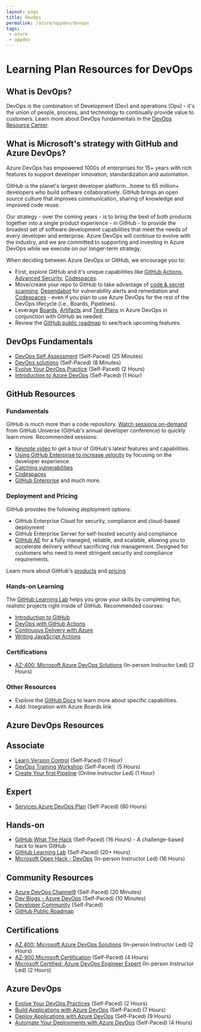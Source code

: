 ```yaml
---
layout: page
title: DevOps
permalink: /azure/appdev/devops
tags: 
 - azure
 - appdev
---
```


# Learning Plan Resources for DevOps

## What is DevOps?

DevOps is the combination of Development (Dev) and operations (Ops) - it's the union of people, process, and technology to continually provide value to customers. Learn more about DevOps fundamentals in the [DevOps Resource Center](https://docs.microsoft.com/en-us/devops/what-is-devops).

## What is Microsoft's strategy with GitHub and Azure DevOps?

Azure DevOps has empowered 1000s of enterprises for 15+ years with rich features to support developer innovation, standardization and automation. 

GitHub is the planet's largest developer platform...home to 65 million+ developers who build software collaboratively. GitHub brings an open source culture that improves communication, sharing of knowledge and improved code reuse.

Our strategy - over the coming years - is to bring the best of both products together into a single product experience - in GitHub - to provide the broadest set of software development capabilities that meet the needs of every developer and enterprise. Azure DevOps will continue to evolve with the industry, and we are committed to supporting and investing in Azure DevOps while we execute on our longer-term strategy. 

When deciding between Azure DevOps or GitHub, we encourage you to:

- First, explore GitHub and it's unique capabilities like [GitHub Actions](), [Advanced Security](), [Codespaces]().
- Move/create your repo to GitHub to take advantage of [code & secret scanning](), [Dependabot]() for vulnerability alerts and remediation and [Codespaces]() - even if you plan to use Azure DevOps for the rest of the DevOps lifecycle (i.e., Boards, Pipelines).
- Leverage [Boards](), [Artifacts]() and [Test Plans]() in Azure DevOps in conjunction with GitHub as needed.
- Review the [GitHub public roadmap]() to see/track upcoming features.

## DevOps Fundamentals

* [DevOps Self Assessment](https://devopsassessment.net/) (Self-Paced) (25 Minutes)
* [DevOps solutions](https://azure.microsoft.com/en-us/solutions/devops/?2000709=&OCID=AID2000709_SEM_XelrrQAAAEzGmH6l:20200114005813:s&ef_id=XelrrQAAAEzGmH6l:20200114005813:s) (Self-Paced) (8 Minutes)
* [Evolve Your DevOps Practice](https://docs.microsoft.com/en-us/learn/paths/evolve-your-devops-practices/) (Self-Paced) (2 Hours)
* [Introduction to Azure DevOps](https://www.youtube.com/watch?v=yecw2rUlywA) (Self-Paced) (1 Hour)

## GitHub Resources

### Fundamentals

GitHub is much more than a code repository. [Watch sessions on-demand](https://githubuniverse.com/on-demand/) from GitHub Universe (GitHub's annual developer conference) to quickly learn more. Recommended sessions:
- [Keynote video](https://www.youtube.com/watch?v=2m9nUP-e8Co) to get a tour of GitHub's latest features and capabilities.
- [Using GitHub Enterprise to increase velocity](https://www.youtube.com/watch?v=Cl2QDxG4gt4) by focusing on the developer experience.
- [Catching vulnerabilities](https://githubuniverse.com/Catching-vulnerabilities-early-with-GitHub/)
- [Codespaces](https://githubuniverse.com/GitHub-Codespaces-beyond-the-basics/)
- [GitHub Enterprise](https://githubuniverse.com/Accelerating-software-development-safely-with-GitHub-Enterprise/) and much more.

### Deployment and Pricing

GitHub provides the following deployment options:
- GitHub Enterprise Cloud for security, compliance and cloud-based deployment 
- GitHub Enterprise Server for self-hosted security and compliance
- [GitHub AE](https://docs.github.com/en/github-ae@latest/admin/overview/about-github-ae) for a fully managed, reliable, and scalable, allowing you to accelerate delivery without sacrificing risk management. Designed for customers who need to meet stringent security and compliance requirements.

Learn more about GitHub's [products](https://docs.github.com/en/get-started/learning-about-github/githubs-products) and [pricing](https://github.com/pricing#compare-features)

### Hands-on Learning

The [GitHub Learning Lab](https://lab.github.com/) helps you grow your skills by completing fun, realistic projects right inside of GitHub. Recommended courses:
- [Introduction to GitHub](https://lab.github.com/githubtraining/introduction-to-github)
- [DevOps with GitHub Actions](https://lab.github.com/githubtraining/devops-with-github-actions)
- [Continuous Delivery with Azure](https://lab.github.com/githubtraining/github-actions:-continuous-delivery-with-azure)
- [Writing JavaScript Actions](https://lab.github.com/githubtraining/github-actions:-writing-javascript-actions)

### Certifications

* [AZ-400: Microsoft Azure DevOps Solutions](https://docs.microsoft.com/en-us/learn/certifications/exams/az-400) (In-person Instructor Led) (2 Hours)

### Other Resources

* Explore the [GitHub Docs](https://docs.github.com/en) to learn more about specific capabilities.
* Add: Integration with Azure Boards link

## Azure DevOps Resources

## Associate

* [Learn Version Control](https://docs.microsoft.com/en-us/azure/devops/learn/git/what-is-version-control) (Self-Paced) (1 Hour)
* [DevOps Training Workshop](https://www.youtube.com/watch?v=Ruj_govRRa8) (Self-Paced) (5 Hours)
* [Create Your first Pipeline](https://docs.microsoft.com/en-us/azure/devops/pipelines/create-first-pipeline?toc=%2Fazure%2Fdevops%2Fget-started%2Ftoc.json&bc=%2Fazure%2Fdevops%2Fget-started%2Fbreadcrumb%2Ftoc.json&view=azure-devops&tabs=browser%2Ctfs-2018-2) (Online Instructor Led) (1 Hour)

## Expert

* [Services Azure DevOps Plan](https://ready.azurewebsites.net/csslearning/3244) (Self-Paced) (80 Hours)

## Hands-on

* [GitHub What The Hack](https://aka.ms/githubwth) (Self-Paced) (16 Hours) - A challenge-based hack to learn GitHub
* [GitHub Learning Lab](https://lab.github.com/) (Self-Paced) (20+ Hours)
* [Microsoft Open Hack - DevOps](https://openhack.microsoft.com) (In-person Instructor Led) (16 Hours)

## Community Resources

* [Azure DevOps Channel9](https://channel9.msdn.com/Search?term=DevOps&lang-en=true) (Self-Paced) (20 Minutes)
* [Dev Blogs - Azure DevOps](https://devblogs.microsoft.com/devops/category/git/) (Self-Paced) (10 Minutes)
* [Developer Community](https://developercommunity.visualstudio.com/spaces/8/index.html) (Self-Paced)
* [GitHub Public Roadmap](https://github.com/github/roadmap/projects/1)

## Certifications

* [AZ 400: Microsoft Azure DevOps Solutions](https://docs.microsoft.com/en-us/learn/certifications/exams/az-400) (In-person Instructor Led) (2 Hours)
* [AZ-900 Microsoft Certification](https://docs.microsoft.com/en-us/learn/certifications/exams/az-900) (Self-Paced) (4 Hours)
* [Microsoft Certified: Azure DevOps Engineer Expert](https://docs.microsoft.com/en-us/learn/certifications/azure-devops) (In-person Instructor Led) (2 Hours)

## Azure DevOps

* [Evolve Your DevOps Practices](https://docs.microsoft.com/en-us/learn/paths/evolve-your-devops-practices/) (Self-Paced) (2 Hours)
* [Build Applications with Azure DevOps](https://docs.microsoft.com/en-us/learn/paths/build-applications-with-azure-devops/) (Self-Paced) (7 Hours)
* [Deploy Applications with Azure DevOps](https://docs.microsoft.com/en-us/learn/paths/deploy-applications-with-azure-devops/) (Self-Paced) (9 Hours)
* [Automate Your Deployments with Azure DevOps](https://docs.microsoft.com/en-us/learn/paths/automate-deployments-azure-devops/) (Self-Paced) (4 Hours)
